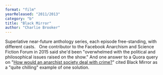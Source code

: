 ```yaml
---
format: "film"
yearReleased: "2011/2013"
category: "b"
title: "Black Mirror"
author: "Charlie Brooker"
---
```

Superlative near-future anthology series, each episode  free-standing, with different casts.
 
One contributor to the Facebook Anarchism and Science  Fiction Forum in 2015 said she'd been "overwhelmed with the political and  philosophical issues raised on the show." And one answer to a Quora query on "<a href="https://www.quora.com/How-would-an-anarchist-society-deal-with-crime?share=1">How  would an anarchist society deal with crime?</a>" cited Black Mirror as a  "quite chilling" example of one solution.